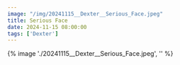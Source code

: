 ```yaml
---
image: "/img/20241115__Dexter__Serious_Face.jpeg"
title: Serious Face 
date: 2024-11-15 08:00:00
tags: ['Dexter']
---
```

{% image './20241115__Dexter__Serious_Face.jpeg', '' %}